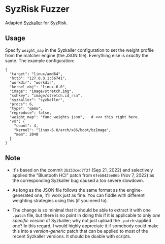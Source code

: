 # SyzRisk Fuzzer

Adapted [Syzkaller](https://github.com/google/syzkaller) for SyzRisk.

## Usage

Specify `weight_map` in the Syzkaller configuration to set the weight profile
from the matcher engine (the JSON file).  Everything else is _exactly_
the same. The example configuration:

```
{
  "target": "linux/amd64",
  "http": "127.0.0.1:56741",
  "workdir": "workdir",
  "kernel_obj": "linux-6.0",
  "image": "image/stretch.img",
  "sshkey": "image/stretch.id_rsa",
  "syzkaller": "syzkaller",
  "procs": 6,
  "type": "qemu",
  "reproduce": false,
  "weight_map": "func_weights.json",   # <<< this right here.
  "vm": {
    "count": 4,
    "kernel": "linux-6.0/arch/x86/boot/bzImage",
    "mem": 2048
  }
}
```

## Note

 - It's based on the commit `2b253ced7f2f` (Sep 21, 2022) and selectively
   applied the "Bluetooth HCI" patch from `6feb842be06b` (Nov 7, 2022) as the
   corresponding Syzkaller bug caused a too severe slowdown.

 - As long as the JSON file follows the same format as the engine-generated one, it'll work just as fine. You can fiddle with different weighting strategies using this (if you need to).

 - The change is so minimal that it should be able to extract it with one
   `.patch` file, but there is no point in doing this if it is applicable to
   only _one specific version_ of Syzkaller; why not just upload the
   `.patch`-applied one? In this
   regard, I would highly appreciate it if somebody could make this into a
   _version-generic_ patch that can be applied to most of the recent Syzkaller
   versions. It should be doable with scripts.
